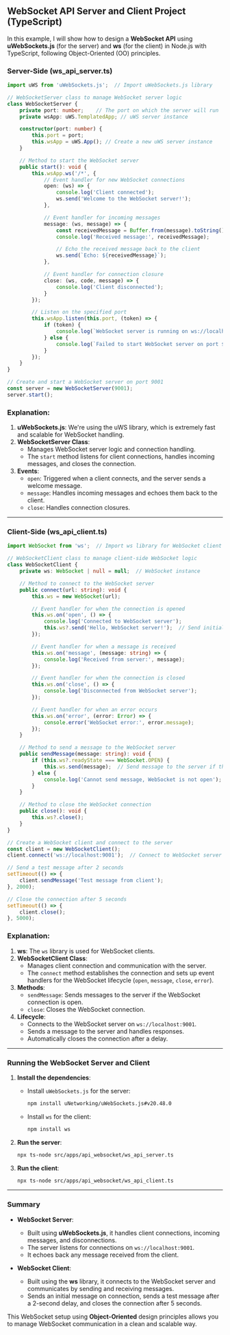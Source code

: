 ## WebSocket API Server and Client Project (TypeScript)

In this example, I will show how to design a **WebSocket API** using **uWebSockets.js** (for the server) and **ws** (for the client) in Node.js with TypeScript, following Object-Oriented (OO) principles. 

### Server-Side (ws_api_server.ts)

```typescript
import uWS from 'uWebSockets.js';  // Import uWebSockets.js library

// WebSocketServer class to manage WebSocket server logic
class WebSocketServer {
    private port: number;    // The port on which the server will run
    private wsApp: uWS.TemplatedApp; // uWS server instance

    constructor(port: number) {
        this.port = port;
        this.wsApp = uWS.App(); // Create a new uWS server instance
    }

    // Method to start the WebSocket server
    public start(): void {
        this.wsApp.ws('/*', {
            // Event handler for new WebSocket connections
            open: (ws) => {
                console.log('Client connected');
                ws.send('Welcome to the WebSocket server!');
            },

            // Event handler for incoming messages
            message: (ws, message) => {
                const receivedMessage = Buffer.from(message).toString();
                console.log('Received message:', receivedMessage);

                // Echo the received message back to the client
                ws.send(`Echo: ${receivedMessage}`);
            },

            // Event handler for connection closure
            close: (ws, code, message) => {
                console.log('Client disconnected');
            }
        });

        // Listen on the specified port
        this.wsApp.listen(this.port, (token) => {
            if (token) {
                console.log(`WebSocket server is running on ws://localhost:${this.port}`);
            } else {
                console.log(`Failed to start WebSocket server on port ${this.port}`);
            }
        });
    }
}

// Create and start a WebSocket server on port 9001
const server = new WebSocketServer(9001);
server.start();
```

### Explanation:

1. **uWebSockets.js**: We're using the uWS library, which is extremely fast and scalable for WebSocket handling.
2. **WebSocketServer Class**: 
   - Manages WebSocket server logic and connection handling.
   - The `start` method listens for client connections, handles incoming messages, and closes the connection.
3. **Events**:
   - `open`: Triggered when a client connects, and the server sends a welcome message.
   - `message`: Handles incoming messages and echoes them back to the client.
   - `close`: Handles connection closures.

---

### Client-Side (ws_api_client.ts)

```typescript
import WebSocket from 'ws';  // Import ws library for WebSocket client

// WebSocketClient class to manage client-side WebSocket logic
class WebSocketClient {
    private ws: WebSocket | null = null;  // WebSocket instance

    // Method to connect to the WebSocket server
    public connect(url: string): void {
        this.ws = new WebSocket(url);

        // Event handler for when the connection is opened
        this.ws.on('open', () => {
            console.log('Connected to WebSocket server');
            this.ws?.send('Hello, WebSocket server!');  // Send initial message to server
        });

        // Event handler for when a message is received
        this.ws.on('message', (message: string) => {
            console.log('Received from server:', message);
        });

        // Event handler for when the connection is closed
        this.ws.on('close', () => {
            console.log('Disconnected from WebSocket server');
        });

        // Event handler for when an error occurs
        this.ws.on('error', (error: Error) => {
            console.error('WebSocket error:', error.message);
        });
    }

    // Method to send a message to the WebSocket server
    public sendMessage(message: string): void {
        if (this.ws?.readyState === WebSocket.OPEN) {
            this.ws.send(message);  // Send message to the server if the connection is open
        } else {
            console.log('Cannot send message, WebSocket is not open');
        }
    }

    // Method to close the WebSocket connection
    public close(): void {
        this.ws?.close();
    }
}

// Create a WebSocket client and connect to the server
const client = new WebSocketClient();
client.connect('ws://localhost:9001');  // Connect to WebSocket server on localhost:9001

// Send a test message after 2 seconds
setTimeout(() => {
    client.sendMessage('Test message from client');
}, 2000);

// Close the connection after 5 seconds
setTimeout(() => {
    client.close();
}, 5000);
```

### Explanation:

1. **ws**: The `ws` library is used for WebSocket clients.
2. **WebSocketClient Class**:
   - Manages client connection and communication with the server.
   - The `connect` method establishes the connection and sets up event handlers for the WebSocket lifecycle (`open`, `message`, `close`, `error`).
3. **Methods**:
   - `sendMessage`: Sends messages to the server if the WebSocket connection is open.
   - `close`: Closes the WebSocket connection.
4. **Lifecycle**:
   - Connects to the WebSocket server on `ws://localhost:9001`.
   - Sends a message to the server and handles responses.
   - Automatically closes the connection after a delay.

---

### Running the WebSocket Server and Client

1. **Install the dependencies**:
   - Install `uWebSockets.js` for the server:
     ```bash
     npm install uNetworking/uWebSockets.js#v20.48.0
     ```
   - Install `ws` for the client:
     ```bash
     npm install ws
     ```

2. **Run the server**:
   ```bash
   npx ts-node src/apps/api_websocket/ws_api_server.ts
   ```

3. **Run the client**:
   ```bash
   npx ts-node src/apps/api_websocket/ws_api_client.ts
   ```

---

### Summary

- **WebSocket Server**:
  - Built using **uWebSockets.js**, it handles client connections, incoming messages, and disconnections.
  - The server listens for connections on `ws://localhost:9001`.
  - It echoes back any message received from the client.

- **WebSocket Client**:
  - Built using the **ws** library, it connects to the WebSocket server and communicates by sending and receiving messages.
  - Sends an initial message on connection, sends a test message after a 2-second delay, and closes the connection after 5 seconds.

This WebSocket setup using **Object-Oriented** design principles allows you to manage WebSocket communication in a clean and scalable way.

